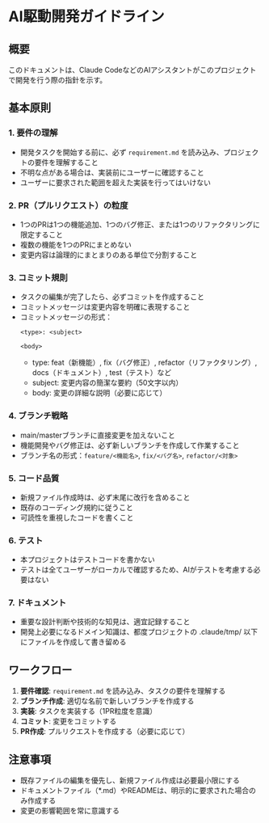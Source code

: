 # AI駆動開発ガイドライン

## 概要
このドキュメントは、Claude CodeなどのAIアシスタントがこのプロジェクトで開発を行う際の指針を示す。

## 基本原則

### 1. 要件の理解
- 開発タスクを開始する前に、必ず `requirement.md` を読み込み、プロジェクトの要件を理解すること
- 不明な点がある場合は、実装前にユーザーに確認すること
- ユーザーに要求された範囲を超えた実装を行ってはいけない

### 2. PR（プルリクエスト）の粒度
- 1つのPRは1つの機能追加、1つのバグ修正、または1つのリファクタリングに限定すること
- 複数の機能を1つのPRにまとめない
- 変更内容は論理的にまとまりのある単位で分割すること

### 3. コミット規則
- タスクの編集が完了したら、必ずコミットを作成すること
- コミットメッセージは変更内容を明確に表現すること
- コミットメッセージの形式：
  ```
  <type>: <subject>

  <body>
  ```
  - type: feat（新機能）, fix（バグ修正）, refactor（リファクタリング）, docs（ドキュメント）, test（テスト）など
  - subject: 変更内容の簡潔な要約（50文字以内）
  - body: 変更の詳細な説明（必要に応じて）

### 4. ブランチ戦略
- main/masterブランチに直接変更を加えないこと
- 機能開発やバグ修正は、必ず新しいブランチを作成して作業すること
- ブランチ名の形式：`feature/<機能名>`, `fix/<バグ名>`, `refactor/<対象>`

### 5. コード品質
- 新規ファイル作成時は、必ず末尾に改行を含めること
- 既存のコーディング規約に従うこと
- 可読性を重視したコードを書くこと

### 6. テスト
- 本プロジェクトはテストコードを書かない
- テストは全てユーザーがローカルで確認するため、AIがテストを考慮する必要はない

### 7. ドキュメント
- 重要な設計判断や技術的な知見は、適宜記録すること
- 開発上必要になるドメイン知識は、都度プロジェクトの .claude/tmp/ 以下にファイルを作成して書き留める

## ワークフロー
1. **要件確認**: `requirement.md` を読み込み、タスクの要件を理解する
2. **ブランチ作成**: 適切な名前で新しいブランチを作成する
3. **実装**: タスクを実装する（1PR粒度を意識）
5. **コミット**: 変更をコミットする
6. **PR作成**: プルリクエストを作成する（必要に応じて）

## 注意事項
- 既存ファイルの編集を優先し、新規ファイル作成は必要最小限にする
- ドキュメントファイル（*.md）やREADMEは、明示的に要求された場合のみ作成する
- 変更の影響範囲を常に意識する
